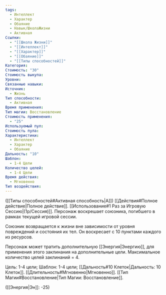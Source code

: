 ```yaml
---
tags:
  - Интеллект
  - Характер
  - Обаяние
  - Навык/ШколаЖизни
  - Активная
Ссылки:
  - "[[Школа Жизни]]"
  - "[[Интеллект]]"
  - "[[Характер]]"
  - "[[Обаяние]]"
  - "[[Типы способностей]]"
Категория: 
Стоимость: "30"
Стоимость выкупа: 
Уровни: 
Связанные навыки: 
Источник:
  - Жизнь
Тип способности:
  - Активная
Время применения: 
Тип магии: Восстановление
Стоимость применения:
  - "25"
Используемый пул: 
Стоимость пула: 
Характеристики:
  - Интеллект
  - Характер
  - Обаяние
Дальность: "10"
Шаблон:
  - 1-4 Цели
Количество целей:
  - 1-4 Цели
Время действия:
  - Мгновенно
Тип воздействия:
---
```

([[Типы способностей#Активная способность|А]]) [[Действия#Полное действие|Полное действие]]. [[Использование#1 Раз за Игровую Сессию|(1р/Сессия)]]. Персонаж воскрешает союзника, погибшего в рамках  текущей игровой сессии. 

Союзник возвращается к жизни вне зависимости от уровня повреждений и состояния их тел. Он воскресает с 10 пунктами каждого из ресурсов.

Персонаж может тратить дополнительную [[Энергия|Энергию]], для применения этого заклинания на дополнительные цели. Максимальное количество целей заклинаний = 4. 

Цель: 1-4 цели; Шаблон: 1-4 цели; [[Дальность#10 Клеток|Дальность: 10 Клеток]]. [[Длительность#Мгновенно|Мгновенно]]. [[Тип Магии#Восстановление|Тип Магии: Восстановление]].

([[Энергия|Эн]]: -25)